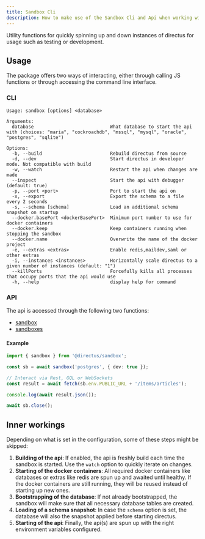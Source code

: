 ```yaml
---
title: Sandbox Cli
description: How to make use of the Sandbox Cli and Api when working with directus.
---
```


Utility functions for quickly spinning up and down instances of directus for usage such as testing or development.

## Usage

The package offers two ways of interacting, either through calling JS functions or through accessing the command line
interface.

### CLI

```
Usage: sandbox [options] <database>

Arguments:
  database                            What database to start the api with (choices: "maria", "cockroachdb", "mssql", "mysql", "oracle", "postgres", "sqlite")

Options:
  -b, --build                         Rebuild directus from source
  -d, --dev                           Start directus in developer mode. Not compatible with build
  -w, --watch                         Restart the api when changes are made
  --inspect                           Start the api with debugger (default: true)
  -p, --port <port>                   Port to start the api on
  -x, --export                        Export the schema to a file every 2 seconds
  -s, --schema [schema]               Load an additional schema snapshot on startup
  --docker.basePort <dockerBasePort>  Minimum port number to use for docker containers
  --docker.keep                       Keep containers running when stopping the sandbox
  --docker.name                       Overwrite the name of the docker project
  -e, --extras <extras>               Enable redis,maildev,saml or other extras
  -i, --instances <instances>         Horizontally scale directus to a given number of instances (default: "1")
  --killPorts                         Forcefully kills all processes that occupy ports that the api would use
  -h, --help                          display help for command
```

### API

The api is accessed through the following two functions:

- [sandbox](docs/functions/sandbox.md)
- [sandboxes](docs/functions/sandboxes.md)

#### Example

```ts
import { sandbox } from '@directus/sandbox';

const sb = await sandbox('postgres', { dev: true });

// Interact via Rest, GQL or WebSockets
const result = await fetch(sb.env.PUBLIC_URL + '/items/articles');

console.log(await result.json());

await sb.close();
```

## Inner workings

Depending on what is set in the configuration, some of these steps might be skipped:

1. **Building of the api**: If enabled, the api is freshly build each time the sandbox is started. Use the `watch`
   option to quickly iterate on changes.
2. **Starting of the docker containers**: All required docker containers like databases or extras like redis are spun up
   and awaited until healthy. If the docker containers are still running, they will be reused instead of starting up new
   ones.
3. **Bootstrapping of the database**: If not already bootstrapped, the sandbox will make sure that all necessary
   database tables are created.
4. **Loading of a schema snapshot**: In case the `schema` option is set, the database will also the snapshot applied
   before starting directus.
5. **Starting of the api**: Finally, the api(s) are spun up with the right environment variables configured.
